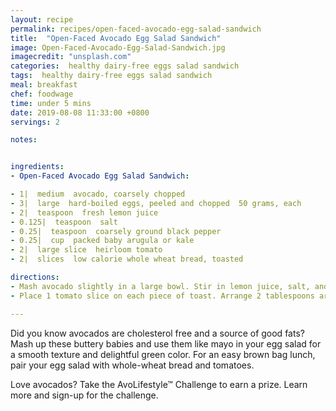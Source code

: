 ```yaml
---
layout: recipe
permalink: recipes/open-faced-avocado-egg-salad-sandwich
title:  "Open-Faced Avocado Egg Salad Sandwich"
image: Open-Faced-Avocado-Egg-Salad-Sandwich.jpg
imagecredit: "unsplash.com"
categories:  healthy dairy-free eggs salad sandwich
tags:  healthy dairy-free eggs salad sandwich
meal: breakfast
chef: foodwage
time: under 5 mins
date: 2019-08-08 11:33:00 +0800
servings: 2

notes:


ingredients:
- Open-Faced Avocado Egg Salad Sandwich:

- 1|  medium  avocado, coarsely chopped
- 3|  large  hard-boiled eggs, peeled and chopped  50 grams, each
- 2|  teaspoon  fresh lemon juice
- 0.125|  teaspoon  salt
- 0.25|  teaspoon  coarsely ground black pepper
- 0.25|  cup  packed baby arugula or kale
- 2|  large slice  heirloom tomato
- 2|  slices  low calorie whole wheat bread, toasted

directions:
- Mash avocado slightly in a large bowl. Stir in lemon juice, salt, and pepper. Stir in chopped eggs.
- Place 1 tomato slice on each piece of toast. Arrange 2 tablespoons arugula on each and top evenly with avocado mixture.

---
```


Did you know avocados are cholesterol free and a source of good fats? Mash up these buttery babies and use them like mayo in your egg salad for a smooth texture and delightful green color. For an easy brown bag lunch, pair your egg salad with whole-wheat bread and tomatoes.

Love avocados? Take the AvoLifestyle™ Challenge to earn a prize. Learn more and sign-up for the challenge.